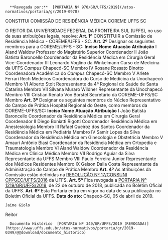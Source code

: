       **Revogada por:**  [PORTARIA Nº 970/GR/UFFS/2019](/atos-normativos/portaria/gr/2019-0970) 

   CONSTITUI COMISSÃO DE RESIDÊNCIA MÉDICA COREME UFFS SC  

 O REITOR DA UNIVERSIDADE FEDERAL DA FRONTEIRA SUL (UFFS), no uso de suas atribuições legais, resolve:   **Art. 1º**  CONSTITUIR a Comissão de Residência Médica - COREME/UFFS - SC.   **Art. 2º**  Designar os seguintes membros para a COREME/UFFS - SC:     **Inciso**   **Nome**   **Atuação**   **Atribuição**     I   Aland Waldow   Professor do Magistério Superior   Coordenador     II   João Batista Baroncello   Coordenador da Residência Médica em Cirurgia Geral   Vice-Coordenador     III   Leonardo Voglino da Winkelmann   Curso de Medicina da UFFS *Campus*  Chapecó-SC   Membro     IV   Rosane Rossato Binotto   Coordenadora Acadêmica do *Campus*  Chapecó-SC   Membro     V   Arlete Ferrari Rech Medeiros   Coordenadora do Curso de Medicina da Unochapecó   Membro     VI   Alberto Stolt   Representante da 4ª Regional de Saúde de Santa Catarina   Membro     VII   Silvana Muraro Wildner   Representante da Unochapecó   Membro     VIII   Cristian Renato Von Borstel   Secretário da COREME-UFFS/SC   Membro       **Art. 3º**  Designar os seguintes membros do Núcleo Representativo do Campo de Prática Hospital Regional do Oeste, como membros da COREME-UFFS/SC:     **Inciso**   **Nome**   **Atuação**   **Atribuição**     I   João Batista Baroncello   Coordenador da Residência Médica em Cirurgia Geral   Coordenador     II   Diego Boniatti Rigotti   Coordenador Residência Médica em Anestesiologia   Membro     III   Rafael Queiroz dos Santos   Coordenador da Residência Médica em Pediatria   Membro     IV   Samir Lopes da Silva   Coordenador da Residência Médica em Ginecologia e Obstetrícia   Membro     V   Amauri Antônio Biasi   Coordenador da Residência Médica em Ortopedia e Traumatologia   Membro     VI   Aland Waldow   Coordenador da Residência Médica em Clínica Médica   Membro     VII   Rodrigo Aguiar da Silva   Representante da UFFS   Membro     VIII   Paulo Ferreira Junior   Representante dos Médicos Residentes   Membro     IX   Gelson Dalla Costa   Representante da Administração do Campo de Prática   Membro       **Art. 4º**  As atribuições da Comissão estão definidas na [RESOLUÇÃO Nº 17/CONSUNI CPPGEC/UFFS/2016](https://www.uffs.edu.br/atos-normativos/resolucao/consunicppgec/2016-0017) da UFFS.   **Art. 5º**  Fica revogada a [PORTARIA Nº 1219/GR/UFFS/2018](https://www.uffs.edu.br/atos-normativos/portaria/gr/2018-1219), de 22 de outubro de 2018, publicada no Boletim Oficial da UFFS.   **Art. 6º**  Esta Portaria entra em vigor na data de sua publicação no Boletim Oficial da UFFS.      **Data do ato:** Chapecó-SC, 05 de abril de 2019.   
 

    Jaime Giolo   
 Reitor 

      Documento Histórico  [PORTARIA Nº 349/GR/UFFS/2019 (REVOGADA)](https://www.uffs.edu.br/atos-normativos/portaria/gr/2019-0349/@@download/documento_historico)     
      